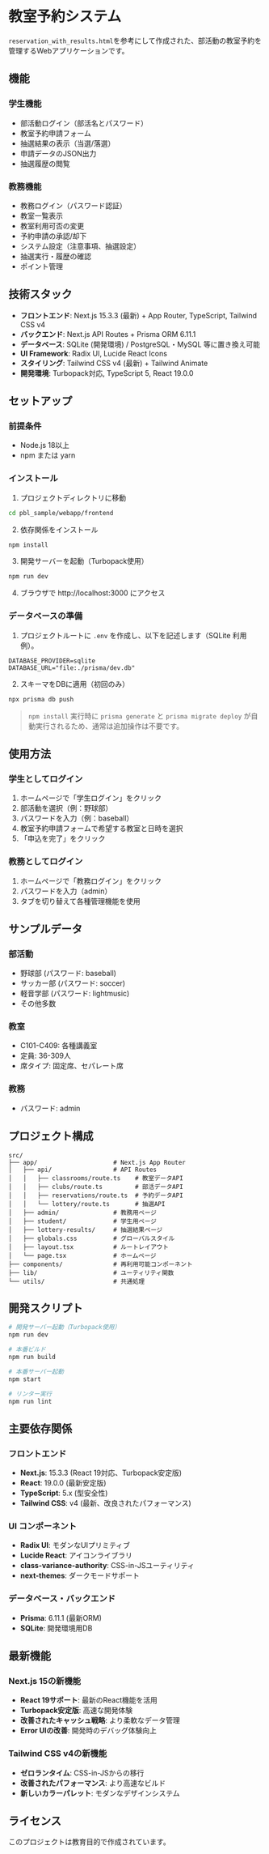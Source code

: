 # 教室予約システム

`reservation_with_results.html`を参考にして作成された、部活動の教室予約を管理するWebアプリケーションです。

## 機能

### 学生機能
- 部活動ログイン（部活名とパスワード）
- 教室予約申請フォーム
- 抽選結果の表示（当選/落選）
- 申請データのJSON出力
- 抽選履歴の閲覧

### 教務機能
- 教務ログイン（パスワード認証）
- 教室一覧表示
- 教室利用可否の変更
- 予約申請の承認/却下
- システム設定（注意事項、抽選設定）
- 抽選実行・履歴の確認
- ポイント管理

## 技術スタック

- **フロントエンド**: Next.js 15.3.3 (最新) + App Router, TypeScript, Tailwind CSS v4
- **バックエンド**: Next.js API Routes + Prisma ORM 6.11.1
- **データベース**: SQLite (開発環境) / PostgreSQL・MySQL 等に置き換え可能
- **UI Framework**: Radix UI, Lucide React Icons
- **スタイリング**: Tailwind CSS v4 (最新) + Tailwind Animate
- **開発環境**: Turbopack対応, TypeScript 5, React 19.0.0

## セットアップ

### 前提条件
- Node.js 18以上
- npm または yarn

### インストール

1. プロジェクトディレクトリに移動
```bash
cd pbl_sample/webapp/frontend
```

2. 依存関係をインストール
```bash
npm install
```

3. 開発サーバーを起動（Turbopack使用）
```bash
npm run dev
```

4. ブラウザで http://localhost:3000 にアクセス

### データベースの準備

1. プロジェクトルートに `.env` を作成し、以下を記述します（SQLite 利用例）。

```env
DATABASE_PROVIDER=sqlite
DATABASE_URL="file:./prisma/dev.db"
```

2. スキーマをDBに適用（初回のみ）

```bash
npx prisma db push
```

> `npm install` 実行時に `prisma generate` と `prisma migrate deploy` が自動実行されるため、通常は追加操作は不要です。

## 使用方法

### 学生としてログイン
1. ホームページで「学生ログイン」をクリック
2. 部活動を選択（例：野球部）
3. パスワードを入力（例：baseball）
4. 教室予約申請フォームで希望する教室と日時を選択
5. 「申込を完了」をクリック

### 教務としてログイン
1. ホームページで「教務ログイン」をクリック
2. パスワードを入力（admin）
3. タブを切り替えて各種管理機能を使用

## サンプルデータ

### 部活動
- 野球部 (パスワード: baseball)
- サッカー部 (パスワード: soccer)
- 軽音学部 (パスワード: lightmusic)
- その他多数

### 教室
- C101-C409: 各種講義室
- 定員: 36-309人
- 席タイプ: 固定席、セパレート席

### 教務
- パスワード: admin

## プロジェクト構成

```
src/
├── app/                     # Next.js App Router
│   ├── api/                 # API Routes
│   │   ├── classrooms/route.ts    # 教室データAPI
│   │   ├── clubs/route.ts         # 部活データAPI
│   │   ├── reservations/route.ts  # 予約データAPI
│   │   └── lottery/route.ts       # 抽選API
│   ├── admin/               # 教務用ページ
│   ├── student/             # 学生用ページ
│   ├── lottery-results/     # 抽選結果ページ
│   ├── globals.css          # グローバルスタイル
│   ├── layout.tsx           # ルートレイアウト
│   └── page.tsx             # ホームページ
├── components/              # 再利用可能コンポーネント
├── lib/                     # ユーティリティ関数
└── utils/                   # 共通処理
```

## 開発スクリプト

```bash
# 開発サーバー起動（Turbopack使用）
npm run dev

# 本番ビルド
npm run build

# 本番サーバー起動
npm start

# リンター実行
npm run lint
```

## 主要依存関係

### フロントエンド
- **Next.js**: 15.3.3 (React 19対応、Turbopack安定版)
- **React**: 19.0.0 (最新安定版)
- **TypeScript**: 5.x (型安全性)
- **Tailwind CSS**: v4 (最新、改良されたパフォーマンス)

### UI コンポーネント
- **Radix UI**: モダンなUIプリミティブ
- **Lucide React**: アイコンライブラリ
- **class-variance-authority**: CSS-in-JSユーティリティ
- **next-themes**: ダークモードサポート

### データベース・バックエンド
- **Prisma**: 6.11.1 (最新ORM)
- **SQLite**: 開発環境用DB

## 最新機能

### Next.js 15の新機能
- **React 19サポート**: 最新のReact機能を活用
- **Turbopack安定版**: 高速な開発体験
- **改善されたキャッシュ戦略**: より柔軟なデータ管理
- **Error UIの改善**: 開発時のデバッグ体験向上

### Tailwind CSS v4の新機能
- **ゼロランタイム**: CSS-in-JSからの移行
- **改善されたパフォーマンス**: より高速なビルド
- **新しいカラーパレット**: モダンなデザインシステム

## ライセンス

このプロジェクトは教育目的で作成されています。

